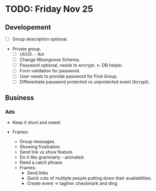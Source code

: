 # TODO: Friday Nov 25

## Developement

- [ ] Group description optional.
- Private group.
  - [ ] UI/UX. - Ani
  - [ ] Change Moongoose Schema.
  - [ ] Password optional, needs to encrypt. <- DB helper.
  - [ ] Form validation for password.
  - [ ] User needs to provide password for Find Group.
  - [ ] Differentiate password protected vs unprotected event (bcrypt).

## Business

### Ads

- Keep it short and sweet

- Frames:
  - Group messages.
  - Showing frustration.
  - Send link vs show feature.
  - Do it like grammarly - animated.
  - Need a catch phrase.
  - Frames:
    - Send links
    - Quick cuts of multiple people putting down their availabilities.
    - Create event -> tagline: checkmark and ding
